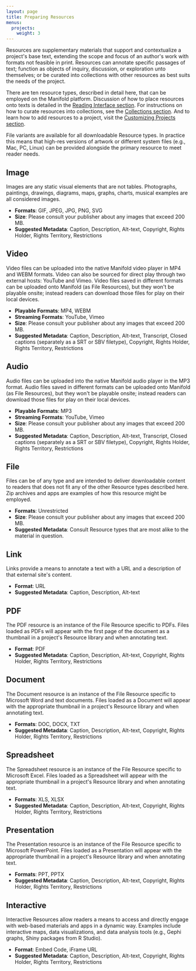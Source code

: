 ```yaml
---
layout: page
title: Preparing Resources
menus:
  projects:
    weight: 3
---
```


Resources are supplementary materials that support and contextualize a project's base text, extending the scope and focus of an author's work with formats not feasible in print. Resources can annotate specific passages of text; function as objects of inquiry, discussion, or exploration unto themselves; or be curated into collections with other resources as best suits the needs of the project.

There are ten resource types, described in detail here, that can be employed on the Manifold platform. Discussion of how to place resources onto texts is detailed in the [Reading Interface section](/docs/reading/interface/placing.html). For instructions on how to curate resources into collections, see the [Collections section](customizing/collections.html). And to learn how to add resources to a project, visit the [Customizing Projects section](customizing/resources.html).

File variants are available for all downloadable Resource types. In practice this means that high-res versions of artwork or different system files (e.g., Mac, PC, Linux) can be provided alongside the primary resource to meet reader needs.

## Image

Images are any static visual elements that are not tables. Photographs, paintings, drawings, diagrams, maps, graphs, charts, musical examples are all considered images.

*	**Formats**: GIF, JPEG, JPG, PNG, SVG
*	**Size**: Please consult your publisher about any images that exceed 200 MB.
*	**Suggested Metadata**: Caption, Description, Alt-text, Copyright, Rights Holder, Rights Territory, Restrictions

## Video

Video files can be uploaded into the native Manifold video player in MP4 and WEBM formats. Video can also be sourced for direct play through two external hosts: YouTube and Vimeo. Video files saved in different formats can be uploaded onto Manifold (as File Resources), but they won't be playable onsite; instead readers can download those files for play on their local devices.

*	**Playable Formats**: MP4, WEBM
*	**Streaming Formats**: YouTube, Vimeo
*	**Size**: Please consult your publisher about any images that exceed 200 MB.
*	**Suggested Metadata**: Caption, Description, Alt-text, Transcript, Closed captions (separately as a SRT or SBV filetype), Copyright, Rights Holder, Rights Territory, Restrictions

## Audio

Audio files can be uploaded into the native Manifold audio player in the MP3 format. Audio files saved in different formats can be uploaded onto Manifold (as File Resources), but they won't be playable onsite; instead readers can download those files for play on their local devices.

*	**Playable Formats**: MP3
*	**Streaming Formats**: YouTube, Vimeo
*	**Size**: Please consult your publisher about any images that exceed 200 MB.
*	**Suggested Metadata**: Caption, Description, Alt-text, Transcript, Closed captions (separately as a SRT or SBV filetype), Copyright, Rights Holder, Rights Territory, Restrictions

## File

Files can be of any type and are intended to deliver downloadable content to readers that does not fit any of the other Resource types described here. Zip archives and apps are examples of how this resource might be employed.

*	**Formats**: Unrestricted
*	**Size**: Please consult your publisher about any images that exceed 200 MB.
*	**Suggested Metadata**: Consult Resource types that are most alike to the material in question.

## Link

Links provide a means to annotate a text with a URL and a description of that external site's content.

*	**Format**: URL
*	**Suggested Metadata**: Caption, Description, Alt-text

## PDF

The PDF resource is an instance of the File Resource specific to PDFs. Files loaded as PDFs will appear with the first page of the document as a thumbnail in a project's Resource library and when annotating text.

*	**Format**: PDF
*	**Suggested Metadata**: Caption, Description, Alt-text, Copyright, Rights Holder, Rights Territory, Restrictions

## Document

The Document resource is an instance of the File Resource specific to Microsoft Word and text documents. Files loaded as a Document will appear with the appropriate thumbnail in a project's Resource library and when annotating text.

*	**Formats**: DOC, DOCX, TXT
*	**Suggested Metadata**: Caption, Description, Alt-text, Copyright, Rights Holder, Rights Territory, Restrictions

## Spreadsheet
The Spreadsheet resource is an instance of the File Resource specific to Microsoft Excel. Files loaded as a Spreadsheet will appear with the appropriate thumbnail in a project's Resource library and when annotating text.

*	**Formats**: XLS, XLSX
*	**Suggested Metadata**: Caption, Description, Alt-text, Copyright, Rights Holder, Rights Territory, Restrictions

## Presentation

The Presentation resource is an instance of the File Resource specific to Microsoft PowerPoint. Files loaded as a Presentation will appear with the appropriate thumbnail in a project's Resource library and when annotating text.

*	**Formats**: PPT, PPTX
*	**Suggested Metadata**: Caption, Description, Alt-text, Copyright, Rights Holder, Rights Territory, Restrictions

## Interactive

Interactive Resources allow readers a means to access and directly engage with web-based materials and apps in a dynamic way. Examples include interactive maps, data visualizations, and data analysis tools (e.g., Gephi graphs, Shiny packages from R Studio).

*	**Format**: Embed Code, iFrame URL
*	**Suggested Metadata**: Caption, Description, Alt-text, Copyright, Rights Holder, Rights Territory, Restrictions
